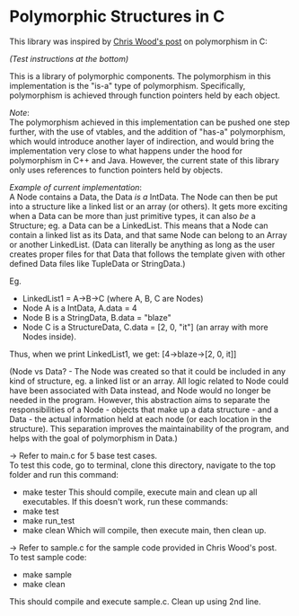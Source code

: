 # Polymorphic Structures in C #

This library was inspired by [Chris Wood's post](https://chris-wood.github.io/2016/02/12/Polymorphism-in-C.html)
on polymorphism in C:

_(Test instructions at the bottom)_

This is a library of polymorphic components. The polymorphism in this implementation
is the "is-a" type of polymorphism. Specifically, polymorphism is achieved through 
function pointers held by each object. 

_Note_:  
The polymorphism achieved in this implementation can be pushed one step further, 
with the use of vtables, and the addition of "has-a" polymorphism, which would 
introduce another layer of indirection, and would bring the implementation very close
to what happens under the hood for polymorphism in C++ and Java. However, the current 
state of this library only uses references to function pointers held by objects.

_Example of current implementation_:  
A Node contains a Data, the Data *is a* IntData. The Node can then be put into a
structure like a linked list or an array (or others). It gets more exciting when a 
Data can be more than just primitive types, it can also *be* a Structure; eg. a Data 
can be a LinkedList. This means that a Node can contain a linked list as its Data,
and that same Node can belong to an Array or another LinkedList. (Data can literally
be anything as long as the user creates proper files for that Data that follows the
template given with other defined Data files like TupleData or StringData.)

Eg. 
- LinkedList1 = A->B->C (where A, B, C are Nodes)
- Node A is a IntData, A.data = 4
- Node B is a StringData, B.data = "blaze"
- Node C is a StructureData, C.data = [2, 0, "it"] (an array with more Nodes inside).

Thus, when we print LinkedList1, we get:  [4->blaze->[2, 0, it]]

(Node vs Data? - The Node was created so that it could be included in any kind of
structure, eg. a linked list or an array. All logic related to Node could have been 
associated with Data instead, and Node would no longer be needed in the program. 
However, this abstraction aims to separate the responsibilities of a Node - objects 
that make up a data structure - and a Data - the actual information held at each 
node (or each location in the structure). This separation improves the maintainability
of the program, and helps with the goal of polymorphism in Data.)

-> Refer to main.c for 5 base test cases.  
To test this code, go to terminal, clone this directory, navigate to the top folder and 
run this command:
- make tester
This should compile, execute main and clean up all executables.
If this doesn't work, run these commands:
- make test
- make run_test
- make clean
Which will compile, then execute main, then clean up.

-> Refer to sample.c for the sample code provided in Chris Wood's post.  
To test sample code:
- make sample
- make clean

This should compile and execute sample.c. Clean up using 2nd line.
